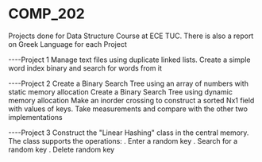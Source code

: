 # COMP_202
Projects done for Data Structure Course at ECE TUC. There is also a report on Greek Language for each Project

----Project 1
  Manage text files using duplicate linked lists. Create a simple word index binary and search for words from it

----Project 2
  Create a Binary Search Tree using an array of numbers with static memory allocation
  Create a Binary Search Tree using dynamic memory allocation
  Make an inorder crossing to construct a sorted Nx1 field with values of keys. Take measurements and compare with the other two implementations

----Project 3
  Construct the "Linear Hashing" class in the central
  memory. The class supports the operations:
  . Enter a random key
  . Search for a random key
  . Delete random key
